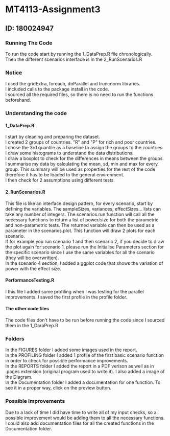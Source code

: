 # MT4113-Assignment3
## ID: 180024947

### Running The Code
To run the code start by running the 1_DataPrep.R file chronologically.  
Then the different scenarios interface is in the 2_RunScenarios.R  

### Notice
I used the gridExtra, foreach, doParallel and truncnorm libraries.  
I included calls to the package install in the code.  
I sourced all the required files, so there is no need to run the functions beforehand.  

### Understanding the code
#### 1_DataPrep.R
I start by cleaning and preparing the dataset.  
I created 2 groups of countries. "R" and "P" for rich and poor countries.  
I chose the 3rd quantile as a baseline to assign the groups to the countries.  
I draw some histograms to understand the data distributions.  
I draw a boxplot to check for the differences in means between the groups.  
I summarise my data by calculating the mean, sd, min and max for every group.  This summary will be used as properties for the rest of the code therefore it has to be loaded to the general environment.  
I then check for 2 assumptions using different tests.  

#### 2_RunScenarios.R
This file is like an interface design pattern, for every scenario, start by defining the variables. The sampleSizes, variances, effectSizes... lists can take any number of integers. The scenarios.run function will call all the necessary functions to return a list of power/size for both the parametric and non-parametric tests. The returned variable can then be used as a parameter in the scenarios.plot. This function will draw 2 plots for each scenario.  
If for example you run scenario 1 and then scenario 2, if you decide to draw the plot again for scenario 1, please run the Initialise Parameters section for the specific scenario since I use the same variables for all the scenario (they will be overwritten).  
In the scenario 4 section, I added a ggplot code that shows the variation of power with the effect size.  

#### PerformanceTesting.R
I this file I added some profiling when I was testing for the parallel improvements. I saved the first profile in the profile folder.  

#### The other code files
The code files don't have to be run before running the code since I sourced them in the 1_DaraPrep.R

### Folders
In the FIGURES folder I added some images used in the report.  
In the PROFILING folder I added 1 profile of the first basic scenario function in order to check for possible performance improvements.  
In the REPORTS folder I added the report in a PDF verison as well as in .pages extension (original program used to write it). I also added a image of the Diagram.  
In the Documentation folder I added a documentation for one function. To see it in a proper way, click on the preview button.

### Possible Improvements
Due to a lack of time I did have time to write all of my input checks, so a possible improvement would be adding them to all the necessary functions.  
I could also add documentation files for all the created functions in the Documentation folder.  

